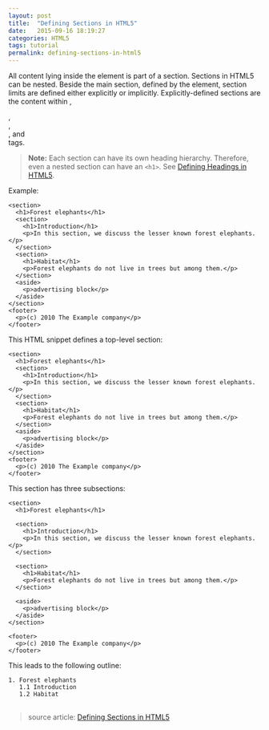 ```yaml
---
layout: post
title:  "Defining Sections in HTML5"
date:   2015-09-16 18:19:27
categories: HTML5
tags: tutorial
permalink: defining-sections-in-html5
---
```

All content lying inside the <code class="language-markup"><body></code> element is part of a section. Sections in HTML5 can be nested. Beside the main section, defined by the <code class="language-markup"><body></code> element, section limits are defined either explicitly or implicitly. Explicitly-defined sections are the content within <code class="language-markup"><body></code>,  <code class="language-markup"><section></code>,  <code class="language-markup"><article></code>,  <code class="language-markup"><aside></code>, and <code class="language-markup"><nav></code> tags.

<div class="alert-success">
    <div class="line1"></div>
    <div class="line2"></div>
    <blockquote class="text-black"><strong>Note:</strong> Each section can have its own heading hierarchy. Therefore, even a nested section can have an <code class="language-markup">&lt;h1></code>. See <a href="https://developer.mozilla.org/en-US/docs/Sections_and_Outlines_of_an_HTML5_document#Defining_Headings_in_HTML5">Defining Headings in HTML5</a>.</blockquote>
</div>

Example:

<!-- more -->

<pre class="line-numbers">
<code class="language-markup">&lt;section>
  &lt;h1>Forest elephants&lt;/h1>
  &lt;section>
    &lt;h1>Introduction&lt;/h1>
    &lt;p>In this section, we discuss the lesser known forest elephants.&lt;/p>
  &lt;/section>
  &lt;section>
    &lt;h1>Habitat&lt;/h1>
    &lt;p>Forest elephants do not live in trees but among them.&lt;/p>
  &lt;/section>
  &lt;aside>
    &lt;p>advertising block&lt;/p>
  &lt;/aside>
&lt;/section>
&lt;footer>
  &lt;p>(c) 2010 The Example company&lt;/p>
&lt;/footer></code>
</pre>

This HTML snippet defines a top-level section:

<pre class="line-numbers">
<code class="language-markup">&lt;section>
  &lt;h1>Forest elephants&lt;/h1>
  &lt;section>
    &lt;h1>Introduction&lt;/h1>
    &lt;p>In this section, we discuss the lesser known forest elephants.&lt;/p>
  &lt;/section>
  &lt;section>
    &lt;h1>Habitat&lt;/h1>
    &lt;p>Forest elephants do not live in trees but among them.&lt;/p>
  &lt;/section>
  &lt;aside>
    &lt;p>advertising block&lt;/p>
  &lt;/aside>
&lt;/section>
&lt;footer>
  &lt;p>(c) 2010 The Example company&lt;/p>
&lt;/footer></code>
</pre>

This section has three subsections:

<pre class="line-numbers">
<code class="language-markup">&lt;section>
  &lt;h1>Forest elephants&lt;/h1>

  &lt;section>
    &lt;h1>Introduction&lt;/h1>
    &lt;p>In this section, we discuss the lesser known forest elephants.&lt;/p>
  &lt;/section>

  &lt;section>
    &lt;h1>Habitat&lt;/h1>
    &lt;p>Forest elephants do not live in trees but among them.&lt;/p>
  &lt;/section>

  &lt;aside>
    &lt;p>advertising block&lt;/p>
  &lt;/aside>
&lt;/section>

&lt;footer>
  &lt;p>(c) 2010 The Example company&lt;/p>
&lt;/footer></code>
</pre>

This leads to the following outline:

<pre class="line-numbers">
<code class="language-markup">1. Forest elephants
   1.1 Introduction
   1.2 Habitat
</code>
</pre>

> source article: <a href="https://developer.mozilla.org/en-US/docs/Web/Guide/HTML/Sections_and_Outlines_of_an_HTML5_document#Defining_Sections_in_HTML5">Defining Sections in HTML5</a>

